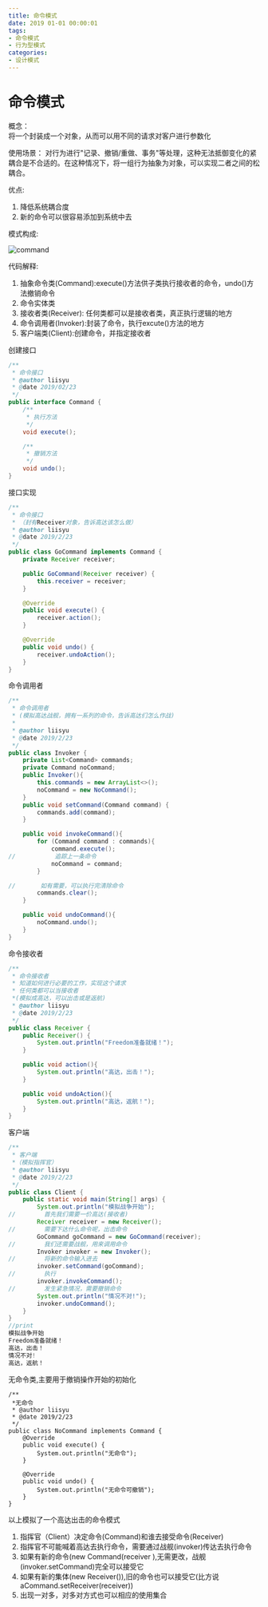 ```yaml
---
title: 命令模式
date: 2019 01-01 00:00:01
tags: 
- 命令模式
- 行为型模式
categories: 
- 设计模式
---
```

# 命令模式
概念：  
将一个封装成一个对象，从而可以用不同的请求对客户进行参数化

使用场景：
对行为进行"记录、撤销/重做、事务"等处理，这种无法抵御变化的紧耦合是不合适的。在这种情况下，将一组行为抽象为对象，可以实现二者之间的松耦合。

优点:
1. 降低系统耦合度
2. 新的命令可以很容易添加到系统中去

模式构成:

![command](https://raw.githubusercontent.com/FameLsy/Images/master/design/command.png)

代码解释:
1. 抽象命令类(Command):execute()方法供子类执行接收者的命令，undo()方法撤销命令
2. 命令实体类
3. 接收者类(Receiver): 任何类都可以是接收者类，真正执行逻辑的地方
4. 命令调用者(Invoker):封装了命令，执行excute()方法的地方
5. 客户端类(Client):创建命令，并指定接收者

创建接口
```java
/**
 * 命令接口
 * @author liisyu
 * @date 2019/02/23
 */
public interface Command {
    /**
     * 执行方法
     */
    void execute();

    /**
     * 撤销方法
     */
    void undo();
}
```

接口实现
```java
/**
 * 命令接口
 * （封有Receiver对象，告诉高达该怎么做）
 * @author liisyu
 * @date 2019/2/23
 */
public class GoCommand implements Command {
    private Receiver receiver;

    public GoCommand(Receiver receiver) {
        this.receiver = receiver;
    }

    @Override
    public void execute() {
        receiver.action();
    }

    @Override
    public void undo() {
        receiver.undoAction();
    }
}

```

命令调用者
```java
/**
 * 命令调用者
 * (模拟高达战舰，拥有一系列的命令，告诉高达们怎么作战)
 *
 * @author liisyu
 * @date 2019/2/23
 */
public class Invoker {
    private List<Command> commands;
    private Command noCommand;
    public Invoker(){
        this.commands = new ArrayList<>();
        noCommand = new NoCommand();
    }
    public void setCommand(Command command) {
        commands.add(command);
    }

    public void invokeCommand(){
        for (Command command : commands){
            command.execute();
//           追踪上一条命令
            noCommand = command;
        }

//       如有需要，可以执行完清除命令
        commands.clear();
    }

    public void undoCommand(){
        noCommand.undo();
    }
}
```

命令接收者
```java
/**
 * 命令接收者
 * 知道如何进行必要的工作，实现这个请求
 * 任何类都可以当接收者
 *(模拟成高达，可以出击或是返航)
 * @author liisyu
 * @date 2019/2/23
 */
public class Receiver {
    public Receiver() {
        System.out.println("Freedom准备就绪！");
    }

    public void action(){
        System.out.println("高达，出击！");
    }

    public void undoAction(){
        System.out.println("高达，返航！");
    }
}
```

客户端
```java
/**
 * 客户端
 *（模拟指挥官）
 * @author liisyu
 * @date 2019/2/23
 */
public class Client {
    public static void main(String[] args) {
        System.out.println("模拟战争开始");
//        首先我们需要一价高达(接收者)
        Receiver receiver = new Receiver();
//        需要下达什么命令呢，出击命令
        GoCommand goCommand = new GoCommand(receiver);
//        我们还需要战舰，用来调用命令
        Invoker invoker = new Invoker();
//        将新的命令输入进去
        invoker.setCommand(goCommand);
//        执行
        invoker.invokeCommand();
//        发生紧急情况，需要撤销命令
        System.out.println("情况不对!");
        invoker.undoCommand();
    }
}
//print
模拟战争开始
Freedom准备就绪！
高达，出击！
情况不对!
高达，返航！
```

无命令类,主要用于撤销操作开始的初始化
```
/**
 *无命令
 * @author liisyu
 * @date 2019/2/23
 */
public class NoCommand implements Command {
    @Override
    public void execute() {
        System.out.println("无命令");
    }

    @Override
    public void undo() {
        System.out.println("无命令可撤销");
    }
}
```

以上模拟了一个高达出击的命令模式
1. 指挥官（Client）决定命令(Command)和谁去接受命令(Receiver)
2. 指挥官不可能喊着高达去执行命令，需要通过战舰(invoker)传达去执行命令
3. 如果有新的命令(new Command(receiver ),无需更改，战舰(invoker.setCommand)完全可以接受它
4. 如果有新的集体(new Receiver()),旧的命令也可以接受它(比方说aCommand.setReceiver(receiver))
5. 出现一对多，对多对方式也可以相应的使用集合

